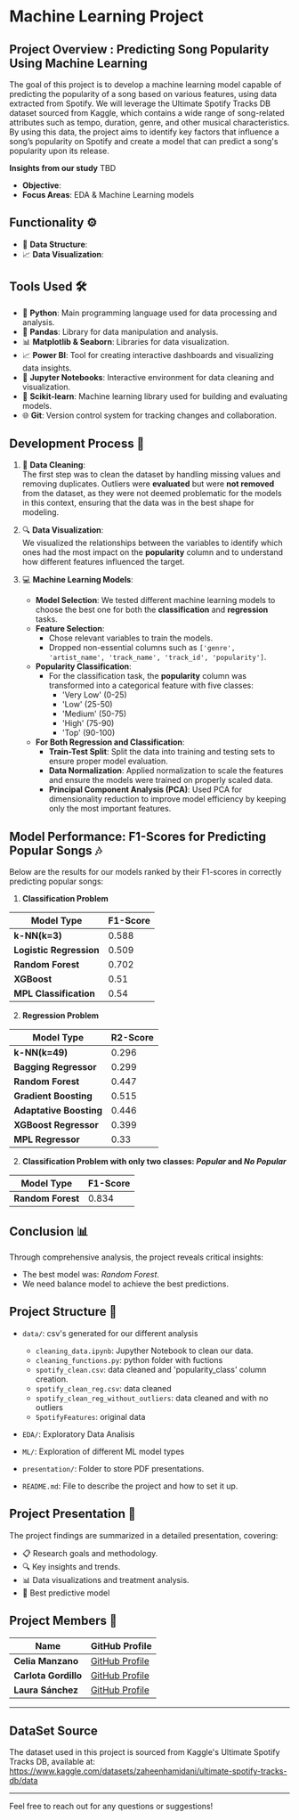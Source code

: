 # Machine Learning Project

## Project Overview : Predicting Song Popularity Using Machine Learning

The goal of this project is to develop a machine learning model capable of predicting the popularity of a song based on various features, using data extracted from Spotify. We will leverage the Ultimate Spotify Tracks DB dataset sourced from Kaggle, which contains a wide range of song-related attributes such as tempo, duration, genre, and other musical characteristics. By using this data, the project aims to identify key factors that influence a song’s popularity on Spotify and create a model that can predict a song's popularity upon its release.


**Insights from our study**
TBD

- **Objective**: 
- **Focus Areas**: EDA & Machine Learning models





## Functionality ⚙️

- 🧹 **Data Structure**: 
- 📈 **Data Visualization**: 

## Tools Used 🛠️

- 🐍 **Python**: Main programming language used for data processing and analysis.
- 🐼 **Pandas**: Library for data manipulation and analysis.
- 📊 **Matplotlib & Seaborn**: Libraries for data visualization.
- 📈 **Power BI**: Tool for creating interactive dashboards and visualizing data insights.
- 📓 **Jupyter Notebooks**: Interactive environment for data cleaning and visualization.
- 🤖 **Scikit-learn**: Machine learning library used for building and evaluating models.
- 🌐 **Git**: Version control system for tracking changes and collaboration.

## Development Process 🚀

1. 🧹 **Data Cleaning**:  
   The first step was to clean the dataset by handling missing values and removing duplicates. Outliers were **evaluated** but were **not removed** from the dataset, as they were not deemed problematic for the models in this context, ensuring that the data was in the best shape for modeling.

2. 🔍 **Data Visualization**:  
   We visualized the relationships between the variables to identify which ones had the most impact on the **popularity** column and to understand how different features influenced the target.

3. 💻 **Machine Learning Models**:  
   - **Model Selection**: We tested different machine learning models to choose the best one for both the **classification** and **regression** tasks.
   - **Feature Selection**:
     - Chose relevant variables to train the models.
     - Dropped non-essential columns such as `['genre', 'artist_name', 'track_name', 'track_id', 'popularity']`.
   - **Popularity Classification**:
     - For the classification task, the **popularity** column was transformed into a categorical feature with five classes:
       - 'Very Low' (0-25)
       - 'Low' (25-50)
       - 'Medium' (50-75)
       - 'High' (75-90)
       - 'Top' (90-100)
   - **For Both Regression and Classification**:
     - **Train-Test Split**: Split the data into training and testing sets to ensure proper model evaluation.
     - **Data Normalization**: Applied normalization to scale the features and ensure the models were trained on properly scaled data.
     - **Principal Component Analysis (PCA)**: Used PCA for dimensionality reduction to improve model efficiency by keeping only the most important features.


## Model Performance: F1-Scores for Predicting Popular Songs 🎶 

Below are the results for our models ranked by their F1-scores in correctly predicting popular songs:

1. **Classification Problem**
   
| **Model Type**            | **F1-Score**  |
|---------------------------|---------------|
| **k-NN(k=3)**                  | 0.588         |
| **Logistic Regression**   | 0.509         |
| **Random Forest**         | 0.702         |
| **XGBoost**               | 0.51          |
| **MPL Classification**    | 0.54          |

2. **Regression Problem**
   
| **Model Type**            | **R2-Score**  |
|---------------------------|---------------|
| **k-NN(k=49)**            | 0.296         |
| **Bagging Regressor**     | 0.299         |
| **Random Forest**         | 0.447         |
| **Gradient Boosting**     | 0.515         |
| **Adaptative Boosting**   | 0.446         |
| **XGBoost Regressor**     | 0.399         |
| **MPL Regressor**         | 0.33          |


2. **Classification Problem with only two classes: *Popular* and *No Popular***

| **Model Type**            | **F1-Score**  |
|---------------------------|---------------|
| **Random Forest**         | 0.834         |


## Conclusion 📊
Through comprehensive analysis, the project reveals critical insights:
 - The best model was: *Random Forest*.
 - We need balance model to achieve the best predictions.




## Project Structure 📁

- `data/`: csv's generated for our different analysis
    - `cleaning_data.ipynb`: Jupyther Notebook to clean our data.
    - `cleaning_functions.py`: python folder with fuctions
    - `spotify_clean.csv`: data cleaned and 'popularity_class' column creation.
    - `spotify_clean_reg.csv`: data cleaned
    - `spotify_clean_reg_without_outliers`: data cleaned and with no outliers
    - `SpotifyFeatures`: original data

- `EDA/`: Exploratory Data Analisis
- `ML/`: Exploration of different ML model types
- `presentation/`:  Folder to store PDF presentations.
- `README.md`: File to describe the project and how to set it up.


## Project Presentation 🎤

The project findings are summarized in a detailed presentation, covering:

- 📋 Research goals and methodology.
- 🔍 Key insights and trends.
- 📊 Data visualizations and treatment analysis.
- 🤖 Best predictive model



## Project Members 👥

| Name       | GitHub Profile                           |
|------------|------------------------------------------|
| **Celia Manzano** | [GitHub Profile](https://github.com/cemanzanoc) |
| **Carlota Gordillo** | [GitHub Profile](https://github.com/carlotagordillo2) |
| **Laura Sánchez** | [GitHub Profile](https://github.com/laurasanchez20) |
----

## DataSet Source
The dataset used in this project is sourced from Kaggle's Ultimate Spotify Tracks DB, available at:
https://www.kaggle.com/datasets/zaheenhamidani/ultimate-spotify-tracks-db/data

---
Feel free to reach out for any questions or suggestions!
